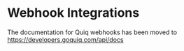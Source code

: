 # Webhook Integrations
The documentation for Quiq webhooks has been moved to https://developers.goquiq.com/api/docs 

